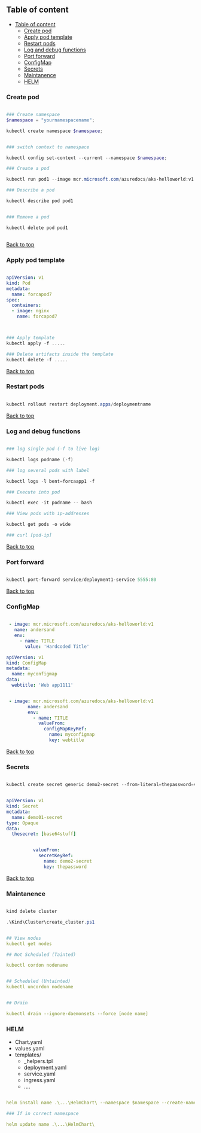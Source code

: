 
## Table of content

- [Table of content](#table-of-content)
  - [Create pod](#create-pod)
  - [Apply pod template](#apply-pod-template)
  - [Restart pods](#restart-pods)
  - [Log and debug functions](#log-and-debug-functions)
  - [Port forward](#port-forward)
  - [ConfigMap](#configmap)
  - [Secrets](#secrets)
  - [Maintanence](#maintanence)
  - [HELM](#helm)



### Create pod

```powershell

### Create namespace
$namespace = "yournamespacename";

kubectl create namespace $namespace;


### switch context to namespace

kubectl config set-context --current --namespace $namespace;

### Create a pod

kubectl run pod1 --image mcr.microsoft.com/azuredocs/aks-helloworld:v1

### Describe a pod

kubectl describe pod pod1


### Remove a pod

kubectl delete pod pod1



```

[Back to top](#table-of-content)


### Apply pod template

```yaml

apiVersion: v1
kind: Pod
metadata:
  name: forcapod7
spec:
  containers:
  - image: nginx
    name: forcapod7



```

```powershell

### Apply template
kubectl apply -f .....

### Delete artifacts inside the template
kubectl delete -f .....


```

[Back to top](#table-of-content)

### Restart pods

```powershell

kubectl rollout restart deployment.apps/deploymentname

```

[Back to top](#table-of-content)


### Log and debug functions

```powershell

### log single pod (-f to live log)

kubectl logs podname (-f)  

### log several pods with label

kubectl logs -l bent=forcaapp1 -f

### Execute into pod

kubectl exec -it podname -- bash

### View pods with ip-addresses

kubectl get pods -o wide

### curl [pod-ip]

```



[Back to top](#table-of-content)

### Port forward

```powershell

kubectl port-forward service/deployment1-service 5555:80

```

[Back to top](#table-of-content)

### ConfigMap


```yaml

 - image: mcr.microsoft.com/azuredocs/aks-helloworld:v1
   name: andersand
   env:
     - name: TITLE
       value: 'Hardcoded Title'

```

```yaml
apiVersion: v1
kind: ConfigMap
metadata:
  name: myconfigmap
data:
  webtitle: 'Web app1111'

```

```yaml

 - image: mcr.microsoft.com/azuredocs/aks-helloworld:v1
        name: andersand
        env:
          - name: TITLE
            valueFrom:
              configMapKeyRef:
                name: myconfigmap
                key: webtitle

```


[Back to top](#table-of-content)


### Secrets

```powershell

kubectl create secret generic demo2-secret --from-literal=thepassword=verysecret

```

```yaml

apiVersion: v1
kind: Secret
metadata:
  name: demo01-secret
type: Opaque
data:
  thesecret: [base64stuff]

```

```yaml

          valueFrom:
            secretKeyRef:
              name: demo2-secret
              key: thepassword

```

[Back to top](#table-of-content)


### Maintanence

```powershell

kind delete cluster

.\Kind\Cluster\create_cluster.ps1

```

```yaml

## View nodes
kubectl get nodes

## Not Scheduled (Tainted)

kubectl cordon nodename


## Scheduled (Untainted)
kubectl uncordon nodename


## Drain

kubectl drain --ignore-daemonsets --force [node name]


```

### HELM

- Chart.yaml                
- values.yaml               
- templates/               
  - _helpers.tpl            
  - deployment.yaml         
  - service.yaml            
  - ingress.yaml
  - ....


```yaml 

helm install name .\...\HelmChart\ --namespace $namespace --create-namespace

### If in correct namespace

helm update name .\...\HelmChart\

```



